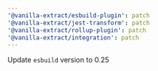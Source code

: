 ```yaml
---
'@vanilla-extract/esbuild-plugin': patch
'@vanilla-extract/jest-transform': patch
'@vanilla-extract/rollup-plugin': patch
'@vanilla-extract/integration': patch
---
```


Update `esbuild` version to 0.25
